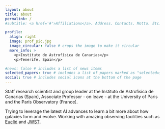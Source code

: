 ```yaml
---
layout: about
title: about
permalink: /
#subtitle: <a href='#'>Affiliations</a>. Address. Contacts. Motto. Etc.

profile:
  align: right
  image: prof_pic.jpg
  image_circular: false # crops the image to make it circular
  more_info: >
    <p>Instituto de Astrofísica de Canarias</p>
    <p>Tenerife, Spain</p>

#news: false # includes a list of news items
selected_papers: true # includes a list of papers marked as "selected={true}"
social: true # includes social icons at the bottom of the page
---
```


Staff research scientist and group leader at the Instituto de Astrofísica de Canarias (Spain), Associate Professor - on leave - at the University of Paris and the Paris Observatory (France). 

Trying to leverage the latest AI advances to learn a bit more about how galaxies form and evolve. Working with amazing observing facilities such as [Euclid](https://www.esa.int/Science_Exploration/Space_Science/Euclid) and [JWST](https://science.nasa.gov/mission/webb/).


